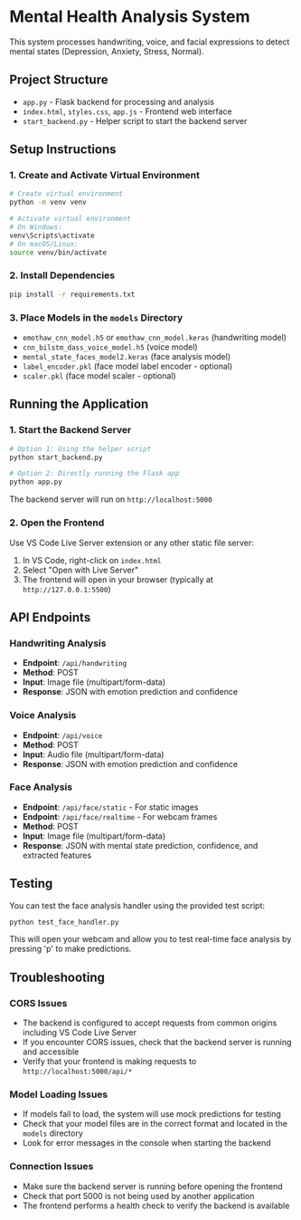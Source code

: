 # Mental Health Analysis System

This system processes handwriting, voice, and facial expressions to detect mental states (Depression, Anxiety, Stress, Normal).

## Project Structure

- `app.py` - Flask backend for processing and analysis
- `index.html`, `styles.css`, `app.js` - Frontend web interface
- `start_backend.py` - Helper script to start the backend server

## Setup Instructions

### 1. Create and Activate Virtual Environment

```bash
# Create virtual environment
python -m venv venv

# Activate virtual environment
# On Windows:
venv\Scripts\activate
# On macOS/Linux:
source venv/bin/activate
```

### 2. Install Dependencies

```bash
pip install -r requirements.txt
```

### 3. Place Models in the `models` Directory

- `emothaw_cnn_model.h5` or `emothaw_cnn_model.keras` (handwriting model)
- `cnn_bilstm_dass_voice_model.h5` (voice model)
- `mental_state_faces_model2.keras` (face analysis model)
- `label_encoder.pkl` (face model label encoder - optional)
- `scaler.pkl` (face model scaler - optional)

## Running the Application

### 1. Start the Backend Server

```bash
# Option 1: Using the helper script
python start_backend.py

# Option 2: Directly running the Flask app
python app.py
```

The backend server will run on `http://localhost:5000`

### 2. Open the Frontend

Use VS Code Live Server extension or any other static file server:

1. In VS Code, right-click on `index.html`
2. Select "Open with Live Server"
3. The frontend will open in your browser (typically at `http://127.0.0.1:5500`)

## API Endpoints

### Handwriting Analysis
- **Endpoint**: `/api/handwriting`
- **Method**: POST
- **Input**: Image file (multipart/form-data)
- **Response**: JSON with emotion prediction and confidence

### Voice Analysis
- **Endpoint**: `/api/voice`
- **Method**: POST
- **Input**: Audio file (multipart/form-data)
- **Response**: JSON with emotion prediction and confidence

### Face Analysis
- **Endpoint**: `/api/face/static` - For static images
- **Endpoint**: `/api/face/realtime` - For webcam frames
- **Method**: POST
- **Input**: Image file (multipart/form-data)
- **Response**: JSON with mental state prediction, confidence, and extracted features

## Testing

You can test the face analysis handler using the provided test script:
```bash
python test_face_handler.py
```

This will open your webcam and allow you to test real-time face analysis by pressing 'p' to make predictions.

## Troubleshooting

### CORS Issues
- The backend is configured to accept requests from common origins including VS Code Live Server
- If you encounter CORS issues, check that the backend server is running and accessible
- Verify that your frontend is making requests to `http://localhost:5000/api/*`

### Model Loading Issues
- If models fail to load, the system will use mock predictions for testing
- Check that your model files are in the correct format and located in the `models` directory
- Look for error messages in the console when starting the backend

### Connection Issues
- Make sure the backend server is running before opening the frontend
- Check that port 5000 is not being used by another application
- The frontend performs a health check to verify the backend is available 